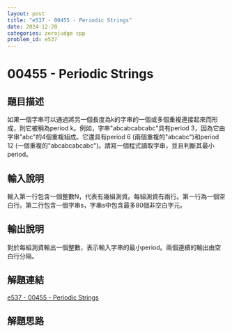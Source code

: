 ```yaml
---
layout: post
title: "e537 - 00455 - Periodic Strings"
date: 2024-12-20
categories: zerojudge cpp
problem_id: e537
---
```


# 00455 - Periodic Strings

## 題目描述

如果一個字串可以通過將另一個長度為k的字串的一個或多個重複連接起來而形成，則它被稱為period k。例如，字串"abcabcabcabc"具有period 3，因為它由字串"abc"的4個重複組成。它還具有period 6 (兩個重複的"abcabc")和period 12 (一個重複的"abcabcabcabc")。請寫一個程式讀取字串，並且判斷其最小period。

## 輸入說明

輸入第一行包含一個整數N，代表有幾組測資。每組測資有兩行。第一行為一個空白行。第二行包含一個字串s，字串s中包含最多80個非空白字元。

## 輸出說明

對於每組測資輸出一個整數，表示輸入字串的最小period。兩個連續的輸出由空白行分隔。

## 解題連結

[e537 - 00455 - Periodic Strings](https://zerojudge.tw/ShowProblem?problemid=e537)

## 解題思路

